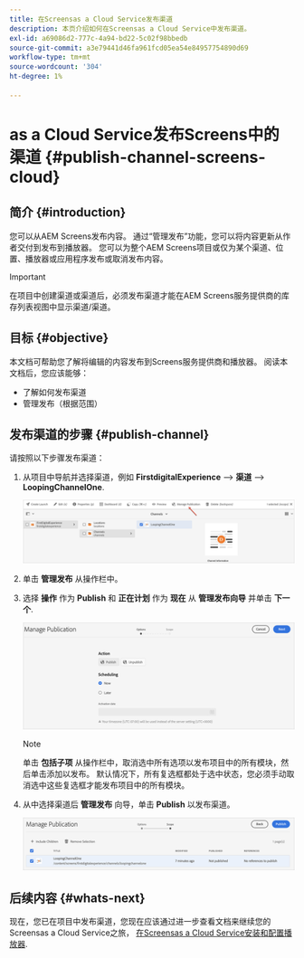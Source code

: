 ```yaml
---
title: 在Screensas a Cloud Service发布渠道
description: 本页介绍如何在Screensas a Cloud Service中发布渠道。
exl-id: a69086d2-777c-4a94-bd22-5c02f98bbedb
source-git-commit: a3e79441d46fa961fcd05ea54e84957754890d69
workflow-type: tm+mt
source-wordcount: '304'
ht-degree: 1%

---
```


# as a Cloud Service发布Screens中的渠道 {#publish-channel-screens-cloud}

## 简介 {#introduction}

您可以从AEM Screens发布内容。 通过“管理发布”功能，您可以将内容更新从作者交付到发布到播放器。 您可以为整个AEM Screens项目或仅为某个渠道、位置、播放器或应用程序发布或取消发布内容。

>[!IMPORTANT]
>在项目中创建渠道或渠道后，必须发布渠道才能在AEM Screens服务提供商的库存列表视图中显示渠道/渠道。

## 目标 {#objective}

本文档可帮助您了解将编辑的内容发布到Screens服务提供商和播放器。 阅读本文档后，您应该能够：

* 了解如何发布渠道
* 管理发布（根据范围）

## 发布渠道的步骤 {#publish-channel}

请按照以下步骤发布渠道：

1. 从项目中导航并选择渠道，例如 **FirstdigitalExperience** —> **渠道** —> **LoopingChannelOne**.

   ![选择频道](/help/screens-cloud/assets/create-content/managepub-1.png)

1. 单击 **管理发布** 从操作栏中。

1. 选择 **操作** 作为 **Publish** 和 **正在计划** 作为 **现在** 从 **管理发布向导** 并单击 **下一个**.

   ![选择发布操作](/help/screens-cloud/assets/create-content/managepub-2.png)

   >[!NOTE]
   >单击 **包括子项** 从操作栏中，取消选中所有选项以发布项目中的所有模块，然后单击添加以发布。 默认情况下，所有复选框都处于选中状态，您必须手动取消选中这些复选框才能发布项目中的所有模块。

1. 从中选择渠道后 **管理发布** 向导，单击 **Publish** 以发布渠道。

   ![发布渠道](/help/screens-cloud/assets/create-content/managepub-3.png)


## 后续内容 {#whats-next}

现在，您已在项目中发布渠道，您现在应该通过进一步查看文档来继续您的Screensas a Cloud Service之旅， [在Screensas a Cloud Service安装和配置播放器](/help/screens-cloud/managing-players-registration/installing-screens-cloud-player.md).
